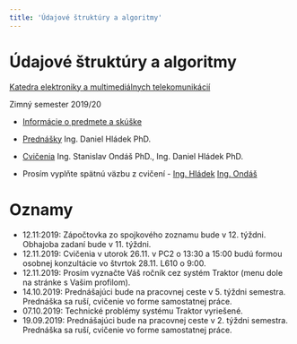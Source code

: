 ```yaml
---
title: 'Údajové štruktúry a algoritmy'
---
```


# Údajové štruktúry a algoritmy

[Katedra elektroniky a multimediálnych telekomunikácií](https://kemt.fei.tuke.sk)

Zimný semester 2019/20

- [Informácie o predmete a skúške](./info)
- [Prednášky](./prednasky) Ing. Daniel Hládek PhD.
- [Cvičenia](./cvicenia) Ing. Stanislav Ondáš PhD., Ing. Daniel Hládek PhD.

- Prosím vyplňte spätnú väzbu z cvičení - [Ing. Hládek](https://docs.google.com/forms/d/e/1FAIpQLSfQe3SLtrp28j6NHAXPzc9Vrh9tNxtJhdhxbSlzX1eWCaL1mg/viewform?usp=pp_url) [Ing. Ondáš](https://docs.google.com/forms/d/e/1FAIpQLScoIds0jMtkLIlkcGbTC1D5MPlxosn_KniNPjb4IhK6e28NmQ/viewform)

# Oznamy

- 12.11:2019: Zápočtovka zo spojkového zoznamu bude v 12. týždni. Obhajoba zadaní bude v 11. týždni.
- 12.11.2019: Cvičenia v utorok 26.11. v PC2 o 13:30 a 15:00  budú formou osobnej konzultácie vo štvrtok 28.11. L610 o 9:00.
- 12.11.2019: Prosím vyznačte Váš ročník cez systém Traktor (menu dole na stránke s Vašim profilom).
- 14.10.2019: Prednášajúci bude na pracovnej ceste v 5. týždni semestra. Prednáška sa ruší, cvičenie vo forme samostatnej práce.
- 07.10.2019: Technické problémy systému Traktor vyriešené. 
- 19.09.2019: Prednášajúci bude na pracovnej ceste v 2. týždni semestra. Prednáška sa ruší, cvičenie vo forme samostatnej práce.
